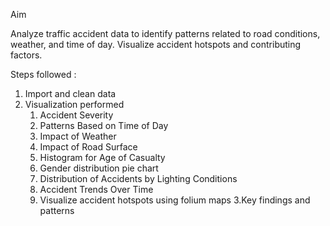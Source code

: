 Aim

Analyze traffic accident data to identify patterns related to road conditions, weather, and time of day. Visualize accident hotspots and contributing factors.

Steps followed : 

1. Import and clean data
2. Visualization performed
   1. Accident Severity
   2. Patterns Based on Time of Day
   3. Impact of Weather
   4. Impact of Road Surface
   5. Histogram for Age of Casualty
   6. Gender distribution pie chart
   7. Distribution of Accidents by Lighting Conditions
   8. Accident Trends Over Time
   9. Visualize accident hotspots using folium maps
3.Key findings and patterns
